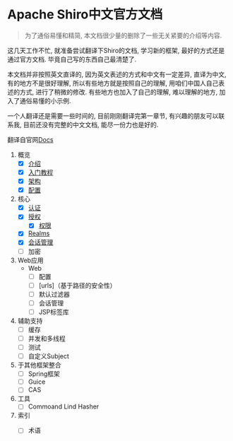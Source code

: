# Apache Shiro中文官方文档
>  为了通俗易懂和精简,  本文档很少量的删除了一些无关紧要的介绍等内容.  

这几天工作不忙,   就准备尝试翻译下Shiro的文档,  学习新的框架,  最好的方式还是通过官方文档.   毕竟自己写的东西自己最清楚了.  

本文档并非按照英文直译的,   因为英文表述的方式和中文有一定差异,   直译为中文,  有的地方不是很好理解,  所以有些地方就是按照自己的理解,   用咱们中国人自己表述的方式,   进行了稍微的修改.   有些地方也加入了自己的理解,  难以理解的地方,  加入了通俗易懂的小示例.   

一个人翻译还是需要一些时间的,  目前刚刚翻译完第一章节,  有兴趣的朋友可以联系我,  目前还没有完整的中文文档,  能尽一份力也是好的.   

翻译自官网[Docs](http://shiro.apache.org/reference.html)

1. 概览
   - [x] [介绍](https://github.com/quavario/ApacheShiroDocument/blob/master/Ashroid%20Shiro%E7%AE%80%E4%BB%8B.md)
   - [x] [入门教程](https://github.com/quavario/ApacheShiroDocument/blob/master/Apache%20Shiro%20%E5%85%A5%E9%97%A8%E6%95%99%E7%A8%8B.md)
   - [x] [架构](https://github.com/quavario/ApacheShiroDocument/blob/master/Apache%20Shiro%E6%9E%B6%E6%9E%84.md)
   - [x] [配置](https://github.com/quavario/ApacheShiroDocument/blob/master/Apache%20Shiro%E9%85%8D%E7%BD%AE.md)
2. 核心
   - [x] [认证](https://github.com/quavario/ApacheShiroDocument/blob/master/Apache%20Shiro%E8%BA%AB%E4%BB%BD%E9%AA%8C%E8%AF%81.md)
   - [x] [授权](https://github.com/quavario/ApacheShiroDocument/blob/master/Apache%20Shiro%E6%8E%88%E6%9D%83.md)
     - [x] [权限](https://github.com/quavario/ApacheShiroDocument/blob/master/Apache%20Shiro%E7%9A%84%E6%9D%83%E9%99%90%E6%8E%A7%E5%88%B6.md)
   - [x] [Realms](https://github.com/quavario/ApacheShiroDocument/blob/master/Apache%20Shiro%20Realm.md)
   - [x] [会话管理](https://github.com/quavario/ApacheShiroDocument/blob/master/Apache%20Shiro%E4%BC%9A%E8%AF%9D%E7%AE%A1%E7%90%86.md)
   - [ ] 加密
3. Web应用
   - Web
     - [ ] 配置
     - [ ] [urls\]（基于路径的安全性）
     - [ ] 默认过滤器
     - [ ] 会话管理
     - [ ] JSP标签库
4. 辅助支持
   - [ ] 缓存
   - [ ] 并发和多线程
   - [ ] 测试
   - [ ] 自定义Subject
5. 于其他框架整合
   - [ ] Spring框架
   - [ ] Guice
   - [ ] CAS
6. 工具
   - [ ] Commoand Lind Hasher
7. 索引
   - [ ] 术语

